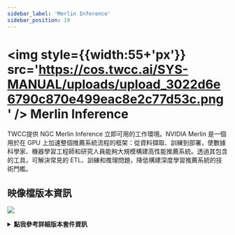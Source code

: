 ```yaml
---
sidebar_label: 'Merlin Inference'
sidebar_position: 19
---
```



# <img style={{width:55+'px'}} src='https://cos.twcc.ai/SYS-MANUAL/uploads/upload_3022d6e6790c870e499eac8e2c77d53c.png' /> Merlin Inference

TWCC提供 NGC Merlin Inference 立即可用的工作環境。NVIDIA Merlin 是一個用於在 GPU 上加速整個推薦系統流程的框架：從資料擷取、訓練到部署，使數據科學家、機器學習工程師和研究人員能夠大規模構建高性能推薦系統。透過其包含的工具，可解決常見的 ETL、訓練和推理問題，降低構建深度學習推薦系統的技術門檻。

## <span class="ccsimglist">映像檔版本資訊</span> <i class="fa fa-sticky-note" aria-hidden="true"></i>

![](https://cos.twcc.ai/SYS-MANUAL/uploads/upload_5359dea294a635a9a9985b1d9d843ee1.png)




<details class="docspoiler">

<summary><b>點我參考詳細版本套件資訊</b></summary>

- [NGC Merlin Inference](https://catalog.ngc.nvidia.com/orgs/nvidia/teams/merlin/containers/merlin-inference) 

</details>

